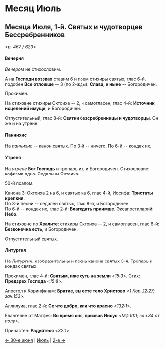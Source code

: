 
# Месяц Июль

## Месяца Июля, 1-й. Святых и чудотворцев Бессребренников  

<*p. 467 / 623*>

#### Вечерня

*Вечером* не стихословим. 

А на **Господи воззвах** ставим 6 и поем стихиры святых, глас 6-й, 
подобен **Все отложше** -- 3 (по 2-жды). 
**Слава, и ныне** -- Богородичен.  

Прокимен. 

На стиховне стихиры Октоиха -- 2, и самогласен, глас 4-й: **Источник исцелений имуще**, 
и Богородичен.  

Отпустительный, глас 8-й: **Святии безсребренницы и чудотворцы**. 
Он же и на утрене.  

#### Паннихис

На *паннихис* -- канон святых. По 3-й -- ничего. По 6-й -- кондак их. 

#### Утреня

На *утрене* **Бог Господь** и тропарь их, и Богородичен.
Стихословие: кафизма одна. Седальны Октоиха. 

50-й псалом. 

Канона 3: Октоиха 2 на 6, и святых на 6, глас 4-й, Иосифа: **Тристаты крепкия**.  
По 3-й песни -- седален святых, глас 8-й, и Богородичен.  
По 6-й -- кондак их, глас 2-й: **Благодать приимше**. 
Эксапостиларий: **Небо**. 

На стиховне по **Хвалите**: стихиры Октоиха -- 2, и самогласен, глас 6-й: **Безконечна есть**, 
и Богородичен.  

Отпустительный святых. 

#### Литургия

На *Литургии*: изобразительны и песнь канона святых 3-я. 
Тропарь и кондак святых.  

Прокимен, глас 4-й: **Святым, иже суть на земли** <*15:3*>. 
Стих: **Предзрех Господа** <*15:8*>. 
 
Апостол к Коринфянам: **Братие, вы есте тело Христово** <*1 Кор.,12:27; зач.153*>. 

Аллилуиа, глас 2-й: **Се что добро, или что красно** <*132:1*>. 
 
Евангелие от Матфея: **Во время оно, призвав Иисус** <*Мф.10:1; зач.34 от полу*>. 
  
Причастен: **Радуйтеся** <*32:1*>.  

[← 30-е июня](../06_june/06_30_EUR.ru.md) | [Июль](README.md#1-й) | [2-е →](07_02_EUR.ru.md)
